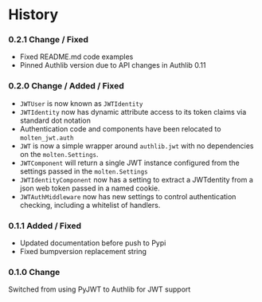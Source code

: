 # History

### 0.2.1 Change / Fixed

* Fixed README.md code examples
* Pinned Authlib version due to API changes in Authlib 0.11

### 0.2.0 Change / Added / Fixed

* `JWTUser` is now known as `JWTIdentity`
* `JWTIdentity` now has dynamic attribute access to its token claims via standard dot notation
* Authentication code and components have been relocated to `molten_jwt.auth`
* `JWT` is now a simple wrapper around `authlib.jwt` with no dependencies on the `molten.Settings`.
* `JWTComponent` will return a single JWT instance configured from the settings passed in the `molten.Settings`
* `JWTIdentityComponent` now has a setting to extract a JWTdentity from a json web token passed in a named cookie.
* `JWTAuthMiddleware` now has new settings to control authentication checking, including a whitelist of handlers.

### 0.1.1 Added / Fixed

* Updated documentation before push to Pypi
* Fixed bumpversion replacement string

### 0.1.0 Change

Switched from using PyJWT to Authlib for JWT support
